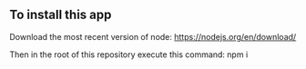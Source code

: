 ## To install this app

Download the most recent version of node:
  https://nodejs.org/en/download/

Then in the root of this repository execute this command:
  npm i
